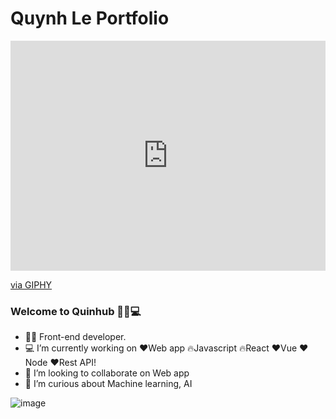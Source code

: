 # Quynh Le Portfolio

<div style="width:100%;height:0;padding-bottom:73%;position:relative;"><iframe src="https://giphy.com/embed/bcKmIWkUMCjVm" width="100%" height="100%" style="position:absolute" frameBorder="0" class="giphy-embed" allowFullScreen></iframe></div><p><a href="https://giphy.com/gifs/animated-hello-waving-bcKmIWkUMCjVm">via GIPHY</a></p>

### Welcome to Quinhub 👩‍💻💻

- 👩🏻 Front-end developer.
- ‍💻 I’m currently working on ❤Web app 🔥Javascript 🔥React ❤️Vue ❤️Node ❤️Rest API!
- 👯 I’m looking to collaborate on Web app
- 🤔 I’m curious about Machine learning, AI
  
![image](https://github.com/daquynh2403/phoenix/assets/95295459/50ebffae-3a44-4a91-981b-70d3ac6ba834)
